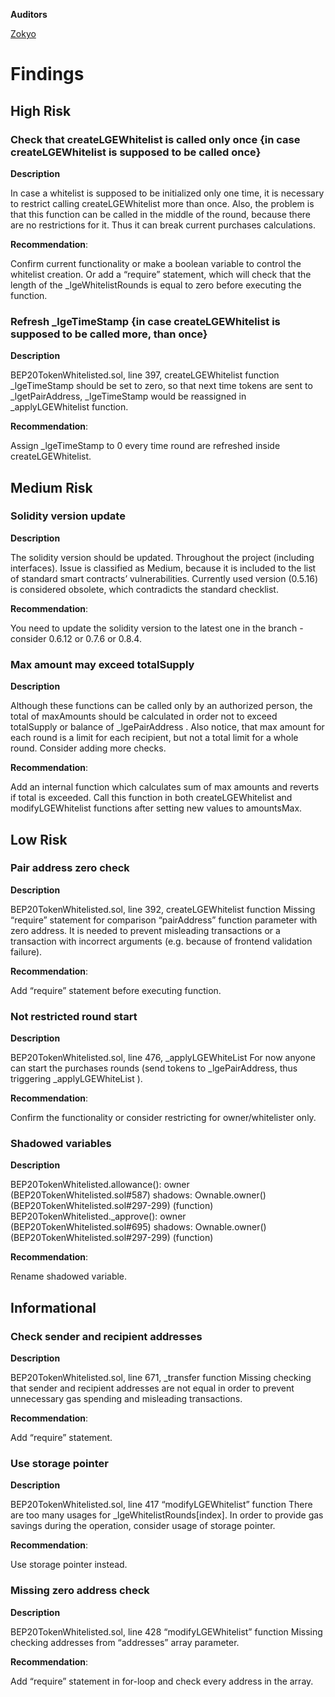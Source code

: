 **Auditors**

[Zokyo](https://x.com/zokyo_io)

# Findings

## High Risk

### Check that createLGEWhitelist is called only once {in case createLGEWhitelist is supposed to be called once}

**Description**

In case a whitelist is supposed to be initialized only one time, it is necessary to restrict calling
createLGEWhitelist more than once.
Also, the problem is that this function can be called in the middle of the round, because there
are no restrictions for it. Thus it can break current purchases calculations.

**Recommendation**:

Confirm current functionality or make a boolean variable to control the whitelist creation. Or
add a “require” statement, which will check that the length of the _lgeWhitelistRounds is equal
to zero before executing the function.

### Refresh _lgeTimeStamp {in case createLGEWhitelist is supposed to be called more, than once}

**Description**

BEP20TokenWhitelisted.sol, line 397, createLGEWhitelist function
_lgeTimeStamp should be set to zero, so that next time tokens are sent to _lgetPairAddress,
_lgeTimeStamp would be reassigned in _applyLGEWhitelist function.

**Recommendation**:

Assign _lgeTimeStamp to 0 every time round are refreshed inside createLGEWhitelist.

## Medium Risk

### Solidity version update

**Description**

The solidity version should be updated. Throughout the project (including interfaces).
Issue is classified as Medium, because it is included to the list of standard smart contracts’
vulnerabilities. Currently used version (0.5.16) is considered obsolete, which contradicts the
standard checklist.

**Recommendation**:

You need to update the solidity version to the latest one in the branch - consider 0.6.12 or
0.7.6 or 0.8.4.

### Max amount may exceed totalSupply

**Description**

Although these functions can be called only by an authorized person, the total of
maxAmounts should be calculated in order not to exceed totalSupply or balance of
_lgePairAddress .
Also notice, that max amount for each round is a limit for each recipient, but not a total limit
for a whole round. Consider adding more checks.

**Recommendation**:

Add an internal function which calculates sum of max amounts and reverts if total is
exceeded. Call this function in both createLGEWhitelist and modifyLGEWhitelist functions after
setting new values to amountsMax.

## Low Risk

### Pair address zero check

**Description**

BEP20TokenWhitelisted.sol, line 392, createLGEWhitelist function
Missing “require” statement for comparison “pairAddress” function parameter with zero
address. It is needed to prevent misleading transactions or a transaction with incorrect
arguments (e.g. because of frontend validation failure).

**Recommendation**:

Add “require” statement before executing function.

### Not restricted round start

**Description**

BEP20TokenWhitelisted.sol, line 476, _applyLGEWhiteList
For now anyone can start the purchases rounds (send tokens to _lgePairAddress, thus
triggering _applyLGEWhiteList ).

**Recommendation**:

Confirm the functionality or consider restricting for owner/whitelister only.

### Shadowed variables

**Description**

BEP20TokenWhitelisted.allowance():
owner (BEP20TokenWhitelisted.sol#587) shadows:
Ownable.owner() (BEP20TokenWhitelisted.sol#297-299) (function)
BEP20TokenWhitelisted._approve():
owner (BEP20TokenWhitelisted.sol#695) shadows:
Ownable.owner() (BEP20TokenWhitelisted.sol#297-299) (function)

**Recommendation**:

Rename shadowed variable.

## Informational

### Check sender and recipient addresses

**Description**

BEP20TokenWhitelisted.sol, line 671, _transfer function
Missing checking that sender and recipient addresses are not equal in order to prevent
unnecessary gas spending and misleading transactions.

**Recommendation**:

Add “require” statement.

### Use storage pointer

**Description**

BEP20TokenWhitelisted.sol, line 417 “modifyLGEWhitelist” function
There are too many usages for _lgeWhitelistRounds[index]. In order to provide gas savings
during the operation, consider usage of storage pointer.

**Recommendation**:

Use storage pointer instead.

### Missing zero address check

**Description**

BEP20TokenWhitelisted.sol, line 428 “modifyLGEWhitelist” function
Missing checking addresses from “addresses” array parameter.

**Recommendation**:

Add “require” statement in for-loop and check every address in the array.
